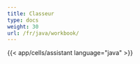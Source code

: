 ```yaml
---
title: Classeur
type: docs
weight: 30
url: /fr/java/workbook/
---
```

{{< app/cells/assistant language="java" >}}
